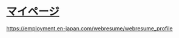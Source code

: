 # [マイページ](https://employment.en-japan.com/webresume/webresume_profile)
https://employment.en-japan.com/webresume/webresume_profile
